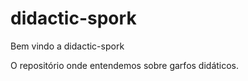 # didactic-spork

Bem vindo a didactic-spork

O repositório onde entendemos sobre garfos didáticos.
